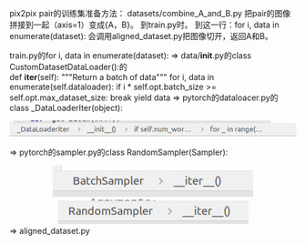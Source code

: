 pix2pix pair的训练集准备方法：
datasets/combine_A_and_B.py 把pair的图像拼接到一起（axis=1）变成{A，B}。
到train.py时。
到这一行：for i, data in enumerate(dataset): 会调用aligned_dataset.py把图像切开，返回A和B。

train.py的for i, data in enumerate(dataset):
=>
data/__init__.py的class CustomDatasetDataLoader():的    
def __iter__(self):
        """Return a batch of data"""
        for i, data in enumerate(self.dataloader):
            if i * self.opt.batch_size >= self.opt.max_dataset_size:
                break
            yield data
=>
pytorch的dataloacer.py的class _DataLoaderIter(object):
<div align="center"><img src="figs/QQ截图20190321195757.png" height="" /></div>

=>
pytorch的sampler.py的class RandomSampler(Sampler):
<div align="center"><img src="figs/QQ截图20190321201022.png" height="" /></div>
<div align="center"><img src="figs/QQ截图20190321201043.png" height="" /></div>
=>
aligned_dataset.py
